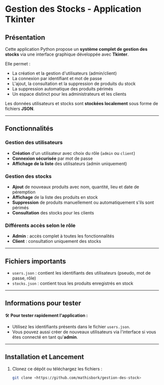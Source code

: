 # Gestion des Stocks - Application Tkinter

## Présentation

Cette application Python propose un **système complet de gestion des stocks** via une interface graphique développée avec **Tkinter**.

Elle permet :
- La création et la gestion d'utilisateurs (admin/client)
- La connexion par identifiant et mot de passe
- L'ajout, la consultation et la suppression de produits du stock
- La suppression automatique des produits périmés
- Un espace distinct pour les administrateurs et les clients

Les données utilisateurs et stocks sont **stockées localement** sous forme de fichiers **JSON**.

---

## Fonctionnalités

### Gestion des utilisateurs
- **Création** d'un utilisateur avec choix du rôle (`admin` ou `client`)
- **Connexion sécurisée** par mot de passe
- **Affichage de la liste** des utilisateurs (admin uniquement)

### Gestion des stocks
- **Ajout** de nouveaux produits avec nom, quantité, lieu et date de péremption
- **Affichage** de la liste des produits en stock
- **Suppression** de produits manuellement ou automatiquement s'ils sont périmés
- **Consultation** des stocks pour les clients

### Différents accès selon le rôle
- **Admin** : accès complet à toutes les fonctionnalités
- **Client** : consultation uniquement des stocks

---

## Fichiers importants

- `users.json` : contient les identifiants des utilisateurs (pseudo, mot de passe, rôle)
- `stocks.json` : contient tous les produits enregistrés en stock

---

## Informations pour tester

🛠 **Pour tester rapidement l'application :**
- Utilisez les identifiants présents dans le fichier `users.json`.
- Vous pouvez aussi créer de nouveaux utilisateurs via l'interface si vous êtes connecté en tant qu'**admin**.

---

## Installation et Lancement

1. Clonez ce dépôt ou téléchargez les fichiers :
   ```bash
   git clone <https://github.com/mathisbork/gestion-des-stock>
